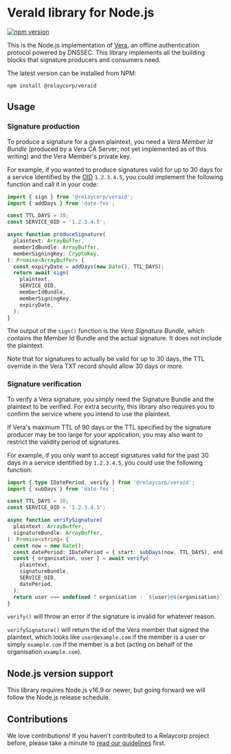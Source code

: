 # VeraId library for Node.js

[![npm version](https://badge.fury.io/js/@relaycorp%2Fveraid.svg)](https://www.npmjs.com/package/@relaycorp/veraid)

This is the Node.js implementation of [Vera](https://veraid.net), an offline authentication protocol powered by DNSSEC. This library implements all the building blocks that signature producers and consumers need.

The latest version can be installed from NPM:

```shell
npm install @relaycorp/veraid
```

## Usage

### Signature production

To produce a signature for a given plaintext, you need a _Vera Member Id Bundle_ (produced by a Vera CA Server; not yet implemented as of this writing) and the Vera Member's private key.

For example, if you wanted to produce signatures valid for up to 30 days for a service identified by the [OID](https://en.wikipedia.org/wiki/Object_identifier) `1.2.3.4.5`, you could implement the following function and call it in your code:

```typescript
import { sign } from '@relaycorp/veraid';
import { addDays } from 'date-fns';

const TTL_DAYS = 30;
const SERVICE_OID = '1.2.3.4.5';

async function produceSignature(
  plaintext: ArrayBuffer,
  memberIdBundle: ArrayBuffer,
  memberSigningKey: CryptoKey,
): Promise<ArrayBuffer> {
  const expiryDate = addDays(new Date(), TTL_DAYS);
  return await sign(
    plaintext,
    SERVICE_OID,
    memberIdBundle,
    memberSigningKey,
    expiryDate,
  );
}
```

The output of the `sign()` function is the _Vera Signature Bundle_, which contains the Member Id Bundle and the actual signature. It does not include the plaintext.

Note that for signatures to actually be valid for up to 30 days, the TTL override in the Vera TXT record should allow 30 days or more.

### Signature verification

To verify a Vera signature, you simply need the Signature Bundle and the plaintext to be verified. For extra security, this library also requires you to confirm the service where you intend to use the plaintext.

If Vera's maximum TTL of 90 days or the TTL specified by the signature producer may be too large for your application, you may also want to restrict the validity period of signatures.

For example, if you only want to accept signatures valid for the past 30 days in a service identified by `1.2.3.4.5`, you could use the following function:

```typescript
import { type IDatePeriod, verify } from '@relaycorp/veraid';
import { subDays } from 'date-fns';

const TTL_DAYS = 30;
const SERVICE_OID = '1.2.3.4.5';

async function verifySignature(
  plaintext: ArrayBuffer,
  signatureBundle: ArrayBuffer,
): Promise<string> {
  const now = new Date();
  const datePeriod: IDatePeriod = { start: subDays(now, TTL_DAYS), end: now };
  const { organisation, user } = await verify(
    plaintext,
    signatureBundle,
    SERVICE_OID,
    datePeriod,
  );
  return user === undefined ? organisation : `${user}@${organisation}`;
}
```

`verify()` will throw an error if the signature is invalid for whatever reason.

`verifySignature()` will return the id of the Vera member that signed the plaintext, which looks like `user@example.com` if the member is a user or simply `example.com` if the member is a bot (acting on behalf of the organisation `example.com`).

## Node.js version support

This library requires Node.js v16.9 or newer, but going forward we will follow the Node.js release schedule.

## Contributions

We love contributions! If you haven't contributed to a Relaycorp project before, please take a minute to [read our guidelines](https://github.com/relaycorp/.github/blob/master/CONTRIBUTING.md) first.
